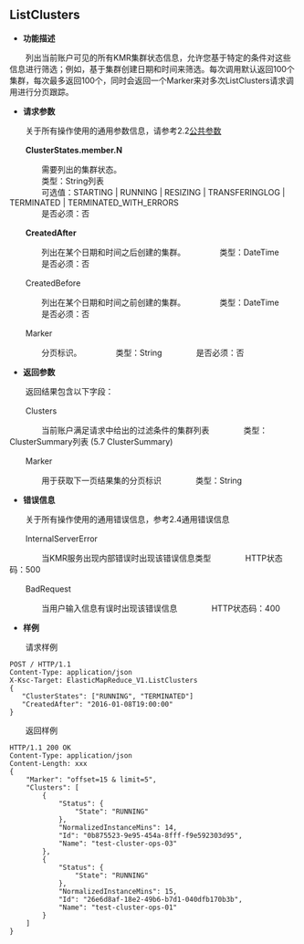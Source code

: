 ## ListClusters

* **功能描述**

　　列出当前账户可见的所有KMR集群状态信息，允许您基于特定的条件对这些信息进行筛选；例如，基于集群创建日期和时间来筛选。每次调用默认返回100个集群，每次最多返回100个，同时会返回一个Marker来对多次ListClusters请求调用进行分页跟踪。
  
* **请求参数**
 
　　关于所有操作使用的通用参数信息，请参考2.2[公共参数](gong_gong_can_shu.md)
  
　　**ClusterStates.member.N**
  
　　　　需要列出的集群状态。<br>
　　　　类型：String列表<br>
　　　　可选值：STARTING | RUNNING | RESIZING | TRANSFERINGLOG | TERMINATED | TERMINATED_WITH_ERRORS<br>
　　　　是否必须：否
  
　　**CreatedAfter**
  
　　　　列出在某个日期和时间之后创建的集群。
　　　　类型：DateTime
　　　　是否必须：否
  
　　CreatedBefore
  
　　　　列出在某个日期和时间之前创建的集群。
　　　　类型：DateTime
　　　　是否必须：否
  
　　Marker
  
　　　　分页标识。
　　　　类型：String
　　　　是否必须：否
  
* **返回参数**

　　返回结果包含以下字段：
  
　　Clusters
  
　　　　当前账户满足请求中给出的过滤条件的集群列表
　　　　类型：ClusterSummary列表 (5.7 ClusterSummary)
    
　　Marker
  
　　　　用于获取下一页结果集的分页标识
　　　　类型：String
    
* **错误信息**

　　关于所有操作使用的通用错误信息，参考2.4通用错误信息
  
　　InternalServerError
  
　　　　当KMR服务出现内部错误时出现该错误信息类型
　　　　HTTP状态码：500
   
　　BadRequest
  
　　　　当用户输入信息有误时出现该错误信息
　　　　HTTP状态码：400

* **样例**

　　请求样例
  
```
POST / HTTP/1.1
Content-Type: application/json
X-Ksc-Target: ElasticMapReduce_V1.ListClusters
{
   "ClusterStates": ["RUNNING", "TERMINATED"]
   "CreatedAfter": "2016-01-08T19:00:00"
}
```

　　返回样例
  
```
HTTP/1.1 200 OK
Content-Type: application/json
Content-Length: xxx
{
    "Marker": "offset=15 & limit=5",
    "Clusters": [
        {
            "Status": {
                "State": "RUNNING"
            },
            "NormalizedInstanceMins": 14,
            "Id": "0b875523-9e95-454a-8fff-f9e592303d95",
            "Name": "test-cluster-ops-03"
        },
        {
            "Status": {
                "State": "RUNNING"
            },
            "NormalizedInstanceMins": 15,
            "Id": "26e6d8af-18e2-49b6-b7d1-040dfb170b3b",
            "Name": "test-cluster-ops-01"
        }
    ]
}
```